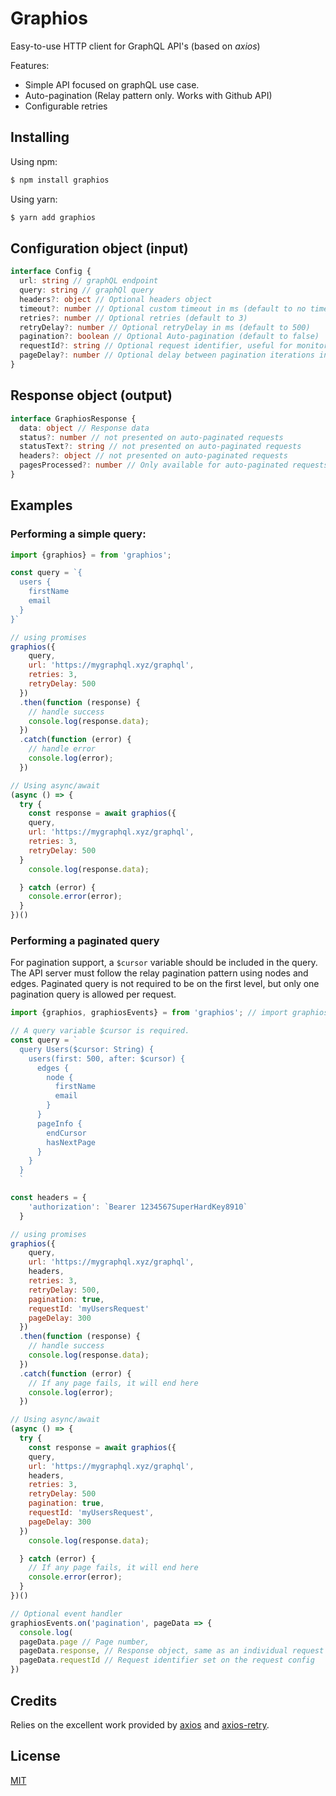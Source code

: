 # Graphios

Easy-to-use HTTP client for GraphQL API's (based on *axios*)

Features:

- Simple API focused on graphQL use case.
- Auto-pagination (Relay pattern only. Works with Github API)
- Configurable retries

## Installing

Using npm:

```bash
$ npm install graphios
```

Using yarn:

```bash
$ yarn add graphios
```

## Configuration object (input)

```typescript
interface Config {
  url: string // graphQL endpoint
  query: string // graphQl query
  headers?: object // Optional headers object
  timeout?: number // Optional custom timeout in ms (default to no timeout)
  retries?: number // Optional retries (default to 3)
  retryDelay?: number // Optional retryDelay in ms (default to 500)
  pagination?: boolean // Optional Auto-pagination (default to false)
  requestId?: string // Optional request identifier, useful for monitoring page iterations
  pageDelay?: number // Optional delay between pagination iterations in ms (default to 200)
}
```

## Response object (output)

```typescript
interface GraphiosResponse {
  data: object // Response data
  status?: number // not presented on auto-paginated requests
  statusText?: string // not presented on auto-paginated requests
  headers?: object // not presented on auto-paginated requests
  pagesProcessed?: number // Only available for auto-paginated requests
}
```

## Examples

### Performing a simple query:

```js
import {graphios} = from 'graphios';

const query = `{
  users {
    firstName
    email
  }
}`

// using promises
graphios({
    query,
    url: 'https://mygraphql.xyz/graphql',
    retries: 3,
    retryDelay: 500
  })
  .then(function (response) {
    // handle success
    console.log(response.data);
  })
  .catch(function (error) {
    // handle error
    console.log(error);
  })

// Using async/await
(async () => {
  try {
    const response = await graphios({
    query,
    url: 'https://mygraphql.xyz/graphql',
    retries: 3,
    retryDelay: 500
  }
    console.log(response.data);

  } catch (error) {
    console.error(error);
  }
})()
```

### Performing a paginated query

For pagination support, a `$cursor` variable should be included in the query. The API server must follow the relay pagination pattern using nodes and edges. Paginated query is not required to be on the first level, but only one pagination query is allowed per request.

```js
import {graphios, graphiosEvents} = from 'graphios'; // import graphiosEvents for pagination events

// A query variable $cursor is required.
const query = `
  query Users($cursor: String) {
    users(first: 500, after: $cursor) {
      edges {
        node {
          firstName
          email
        }
      }
      pageInfo {
        endCursor
        hasNextPage
      }
    }
  }
  `

const headers = {
    'authorization': `Bearer 1234567SuperHardKey8910`
  }

// using promises
graphios({
    query,
    url: 'https://mygraphql.xyz/graphql',
    headers,
    retries: 3,
    retryDelay: 500,
    pagination: true,
    requestId: 'myUsersRequest'
    pageDelay: 300
  })
  .then(function (response) {
    // handle success
    console.log(response.data);
  })
  .catch(function (error) {
    // If any page fails, it will end here
    console.log(error);
  })

// Using async/await
(async () => {
  try {
    const response = await graphios({
    query,
    url: 'https://mygraphql.xyz/graphql',
    headers,
    retries: 3,
    retryDelay: 500
    pagination: true,
    requestId: 'myUsersRequest',
    pageDelay: 300
  })
    console.log(response.data);

  } catch (error) {
    // If any page fails, it will end here
    console.error(error);
  }
})()

// Optional event handler
graphiosEvents.on('pagination', pageData => {
  console.log(
  pageData.page // Page number,
  pageData.response, // Response object, same as an individual request
  pageData.requestId // Request identifier set on the request config
})

```

## Credits

Relies on the excellent work provided by [axios](https://github.com/axios/axios) and [axios-retry](https://github.com/softonic/axios-retry).

## License

[MIT](LICENSE)
